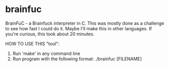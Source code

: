 # brainfuc
BrainFuC - a Brainfuck interpreter in C.
This was mostly done as a challenge to see how fast I could do it. Maybe I'll make this in other languages.
If you're curious, this took about 20 minutes.

HOW TO USE THIS "tool":
1. Run 'make' in any command line
2. Run program with the following format: ./brainfuc [FILENAME]